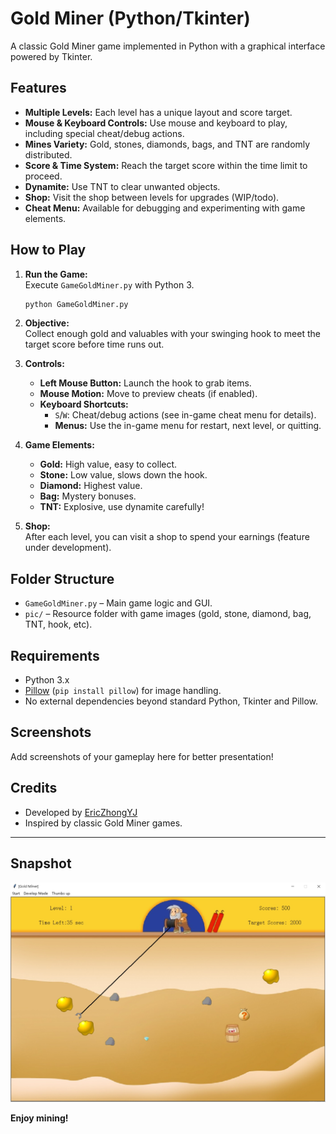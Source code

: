 # Gold Miner (Python/Tkinter)

A classic Gold Miner game implemented in Python with a graphical interface powered by Tkinter.

## Features

- **Multiple Levels:** Each level has a unique layout and score target.
- **Mouse & Keyboard Controls:** Use mouse and keyboard to play, including special cheat/debug actions.
- **Mines Variety:** Gold, stones, diamonds, bags, and TNT are randomly distributed.
- **Score & Time System:** Reach the target score within the time limit to proceed.
- **Dynamite:** Use TNT to clear unwanted objects.
- **Shop:** Visit the shop between levels for upgrades (WIP/todo).
- **Cheat Menu:** Available for debugging and experimenting with game elements.

## How to Play

1. **Run the Game:**  
   Execute `GameGoldMiner.py` with Python 3.

   ```bash
   python GameGoldMiner.py
   ```

2. **Objective:**  
   Collect enough gold and valuables with your swinging hook to meet the target score before time runs out.

3. **Controls:**
   - **Left Mouse Button:** Launch the hook to grab items.
   - **Mouse Motion:** Move to preview cheats (if enabled).
   - **Keyboard Shortcuts:**  
     - `S`/`W`: Cheat/debug actions (see in-game cheat menu for details).
     - **Menus:** Use the in-game menu for restart, next level, or quitting.

4. **Game Elements:**
   - **Gold:** High value, easy to collect.
   - **Stone:** Low value, slows down the hook.
   - **Diamond:** Highest value.
   - **Bag:** Mystery bonuses.
   - **TNT:** Explosive, use dynamite carefully!

5. **Shop:**  
   After each level, you can visit a shop to spend your earnings (feature under development).

## Folder Structure

- `GameGoldMiner.py` – Main game logic and GUI.
- `pic/` – Resource folder with game images (gold, stone, diamond, bag, TNT, hook, etc).

## Requirements

- Python 3.x
- [Pillow](https://python-pillow.org/) (`pip install pillow`) for image handling.
- No external dependencies beyond standard Python, Tkinter and Pillow.

## Screenshots

Add screenshots of your gameplay here for better presentation!

## Credits

- Developed by [EricZhongYJ](https://github.com/EricZhongYJ)
- Inspired by classic Gold Miner games.

---

## Snapshot

![](./SnapshotGoldMiner.jpg)

**Enjoy mining!**

